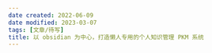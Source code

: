 ```yaml
---
date created: 2022-06-09
date modified: 2023-03-07
tags: [文章/待写]
title: 以 obsidian 为中心，打造懒人专用的个人知识管理 PKM 系统
---
```


